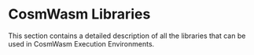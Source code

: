 # CosmWasm Libraries

This section contains a detailed description of all the libraries that can be used in CosmWasm Execution Environments.
